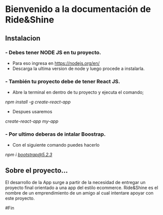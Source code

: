 

# Bienvenido a la documentación de Ride&Shine

## Instalacion

### - Debes tener NODE JS en tu proyecto.
 - Para eso ingresa en https://nodejs.org/en/
 - Descarga la ultima version de node y luego procede a instalarla.

### - También tu proyecto debe de tener React JS.
 - Abre la terminal en dentro de tu proyecto y ejecuta el comando; 
 
  *npm install -g create-react-app*
  
- Despues usaremos 

*create-react-app my-app*

### - Por ultimo deberas de intalar Boostrap.

- Con el siguiente comando puedes hacerlo 

*npm i bootstrap@5.2.3*

## Sobre el proyecto...

El desarrollo de la App surge a partir de la necesidad de entregar un proyecto final orientado a una app del estilo ecommerce. Ride&Shine es el nombre de un emprendimiento de un amigo al cual intentare apoyar con este proyecto.

#Fin